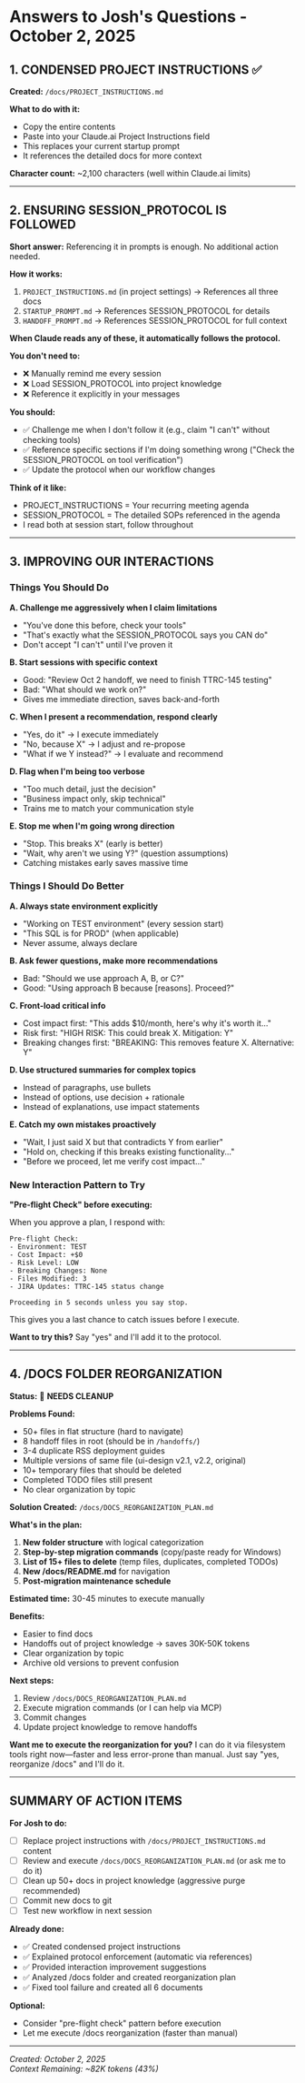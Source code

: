 # Answers to Josh's Questions - October 2, 2025

## 1. CONDENSED PROJECT INSTRUCTIONS ✅

**Created:** `/docs/PROJECT_INSTRUCTIONS.md`

**What to do with it:**
- Copy the entire contents
- Paste into your Claude.ai Project Instructions field
- This replaces your current startup prompt
- It references the detailed docs for more context

**Character count:** ~2,100 characters (well within Claude.ai limits)

---

## 2. ENSURING SESSION_PROTOCOL IS FOLLOWED

**Short answer:** Referencing it in prompts is enough. No additional action needed.

**How it works:**
1. `PROJECT_INSTRUCTIONS.md` (in project settings) → References all three docs
2. `STARTUP_PROMPT.md` → References SESSION_PROTOCOL for details
3. `HANDOFF_PROMPT.md` → References SESSION_PROTOCOL for full context

**When Claude reads any of these, it automatically follows the protocol.**

**You don't need to:**
- ❌ Manually remind me every session
- ❌ Load SESSION_PROTOCOL into project knowledge
- ❌ Reference it explicitly in your messages

**You should:**
- ✅ Challenge me when I don't follow it (e.g., claim "I can't" without checking tools)
- ✅ Reference specific sections if I'm doing something wrong ("Check the SESSION_PROTOCOL on tool verification")
- ✅ Update the protocol when our workflow changes

**Think of it like:**
- PROJECT_INSTRUCTIONS = Your recurring meeting agenda
- SESSION_PROTOCOL = The detailed SOPs referenced in the agenda
- I read both at session start, follow throughout

---

## 3. IMPROVING OUR INTERACTIONS

### Things You Should Do

**A. Challenge me aggressively when I claim limitations**
- "You've done this before, check your tools"
- "That's exactly what the SESSION_PROTOCOL says you CAN do"
- Don't accept "I can't" until I've proven it

**B. Start sessions with specific context**
- Good: "Review Oct 2 handoff, we need to finish TTRC-145 testing"
- Bad: "What should we work on?"
- Gives me immediate direction, saves back-and-forth

**C. When I present a recommendation, respond clearly**
- "Yes, do it" → I execute immediately
- "No, because X" → I adjust and re-propose
- "What if we Y instead?" → I evaluate and recommend

**D. Flag when I'm being too verbose**
- "Too much detail, just the decision"
- "Business impact only, skip technical"
- Trains me to match your communication style

**E. Stop me when I'm going wrong direction**
- "Stop. This breaks X" (early is better)
- "Wait, why aren't we using Y?" (question assumptions)
- Catching mistakes early saves massive time

### Things I Should Do Better

**A. Always state environment explicitly**
- "Working on TEST environment" (every session start)
- "This SQL is for PROD" (when applicable)
- Never assume, always declare

**B. Ask fewer questions, make more recommendations**
- Bad: "Should we use approach A, B, or C?"
- Good: "Using approach B because [reasons]. Proceed?"

**C. Front-load critical info**
- Cost impact first: "This adds $10/month, here's why it's worth it..."
- Risk first: "HIGH RISK: This could break X. Mitigation: Y"
- Breaking changes first: "BREAKING: This removes feature X. Alternative: Y"

**D. Use structured summaries for complex topics**
- Instead of paragraphs, use bullets
- Instead of options, use decision + rationale
- Instead of explanations, use impact statements

**E. Catch my own mistakes proactively**
- "Wait, I just said X but that contradicts Y from earlier"
- "Hold on, checking if this breaks existing functionality..."
- "Before we proceed, let me verify cost impact..."

### New Interaction Pattern to Try

**"Pre-flight Check" before executing:**

When you approve a plan, I respond with:
```
Pre-flight Check:
- Environment: TEST
- Cost Impact: +$0
- Risk Level: LOW
- Breaking Changes: None
- Files Modified: 3
- JIRA Updates: TTRC-145 status change

Proceeding in 5 seconds unless you say stop.
```

This gives you a last chance to catch issues before I execute.

**Want to try this?** Say "yes" and I'll add it to the protocol.

---

## 4. /DOCS FOLDER REORGANIZATION

**Status:** 🔴 **NEEDS CLEANUP**

**Problems Found:**
- 50+ files in flat structure (hard to navigate)
- 8 handoff files in root (should be in `/handoffs/`)
- 3-4 duplicate RSS deployment guides
- Multiple versions of same file (ui-design v2.1, v2.2, original)
- 10+ temporary files that should be deleted
- Completed TODO files still present
- No clear organization by topic

**Solution Created:** `/docs/DOCS_REORGANIZATION_PLAN.md`

**What's in the plan:**
1. **New folder structure** with logical categorization
2. **Step-by-step migration commands** (copy/paste ready for Windows)
3. **List of 15+ files to delete** (temp files, duplicates, completed TODOs)
4. **New /docs/README.md** for navigation
5. **Post-migration maintenance schedule**

**Estimated time:** 30-45 minutes to execute manually

**Benefits:**
- Easier to find docs
- Handoffs out of project knowledge → saves 30K-50K tokens
- Clear organization by topic
- Archive old versions to prevent confusion

**Next steps:**
1. Review `/docs/DOCS_REORGANIZATION_PLAN.md`
2. Execute migration commands (or I can help via MCP)
3. Commit changes
4. Update project knowledge to remove handoffs

**Want me to execute the reorganization for you?** I can do it via filesystem tools right now—faster and less error-prone than manual. Just say "yes, reorganize /docs" and I'll do it.

---

## SUMMARY OF ACTION ITEMS

**For Josh to do:**
- [ ] Replace project instructions with `/docs/PROJECT_INSTRUCTIONS.md` content
- [ ] Review and execute `/docs/DOCS_REORGANIZATION_PLAN.md` (or ask me to do it)
- [ ] Clean up 50+ docs in project knowledge (aggressive purge recommended)
- [ ] Commit new docs to git
- [ ] Test new workflow in next session

**Already done:**
- ✅ Created condensed project instructions
- ✅ Explained protocol enforcement (automatic via references)
- ✅ Provided interaction improvement suggestions
- ✅ Analyzed /docs folder and created reorganization plan
- ✅ Fixed tool failure and created all 6 documents

**Optional:**
- Consider "pre-flight check" pattern before execution
- Let me execute /docs reorganization (faster than manual)

---

_Created: October 2, 2025_  
_Context Remaining: ~82K tokens (43%)_
